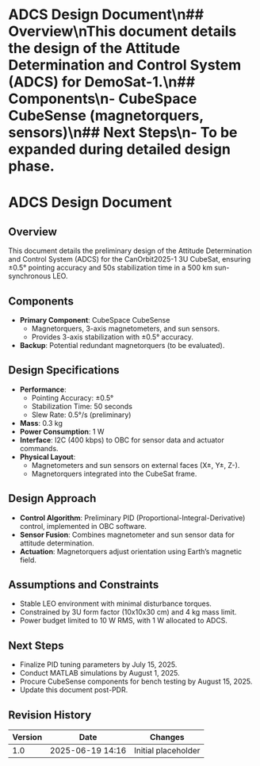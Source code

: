 # ADCS Design Document\n## Overview\nThis document details the design of the Attitude Determination and Control System (ADCS) for DemoSat-1.\n## Components\n- CubeSpace CubeSense (magnetorquers, sensors)\n## Next Steps\n- To be expanded during detailed design phase.
# ADCS Design Document
## Overview
This document details the preliminary design of the Attitude Determination and Control System (ADCS) for the CanOrbit2025-1 3U CubeSat, ensuring ±0.5° pointing accuracy and 50s stabilization time in a 500 km sun-synchronous LEO.

## Components
- **Primary Component**: CubeSpace CubeSense
  - Magnetorquers, 3-axis magnetometers, and sun sensors.
  - Provides 3-axis stabilization with ±0.5° accuracy.
- **Backup**: Potential redundant magnetorquers (to be evaluated).

## Design Specifications
- **Performance**:
  - Pointing Accuracy: ±0.5°
  - Stabilization Time: 50 seconds
  - Slew Rate: 0.5°/s (preliminary)
- **Mass**: 0.3 kg
- **Power Consumption**: 1 W
- **Interface**: I2C (400 kbps) to OBC for sensor data and actuator commands.
- **Physical Layout**:
  - Magnetometers and sun sensors on external faces (X±, Y±, Z-).
  - Magnetorquers integrated into the CubeSat frame.

## Design Approach
- **Control Algorithm**: Preliminary PID (Proportional-Integral-Derivative) control, implemented in OBC software.
- **Sensor Fusion**: Combines magnetometer and sun sensor data for attitude determination.
- **Actuation**: Magnetorquers adjust orientation using Earth’s magnetic field.

## Assumptions and Constraints
- Stable LEO environment with minimal disturbance torques.
- Constrained by 3U form factor (10x10x30 cm) and 4 kg mass limit.
- Power budget limited to 10 W RMS, with 1 W allocated to ADCS.

## Next Steps
- Finalize PID tuning parameters by July 15, 2025.
- Conduct MATLAB simulations by August 1, 2025.
- Procure CubeSense components for bench testing by August 15, 2025.
- Update this document post-PDR.

## Revision History
| Version | Date             | Changes             |
|---------|------------------|---------------------|
| 1.0     | 2025-06-19 14:16 | Initial placeholder |